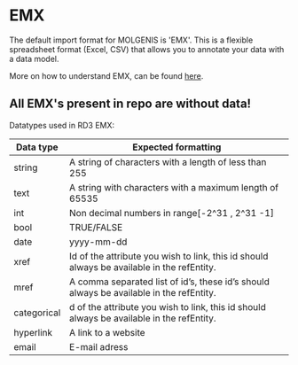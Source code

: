 # EMX #

The default import format for MOLGENIS is 'EMX'. This is a flexible spreadsheet format (Excel, CSV) that allows you to annotate your data with a data model.

More on how to understand EMX, can be found [here](https://molgenis.gitbooks.io/molgenis/content/guide-emx.html).

## All EMX's present in repo are without data! ##

Datatypes used in RD3 EMX:

| Data type | Expected formatting |
| ------------ | ------------------- |
| string | A string of characters with a length of less than 255 |
| text | A string with characters with a maximum length of 65535 |
| int | Non decimal numbers in range[-2^31 , 2^31 -1] | 
| bool | TRUE/FALSE |
| date | yyyy-mm-dd |
| xref | Id of the attribute you wish to link, this id should always be available in the refEntity. |
| mref | A comma separated list of id’s, these id’s should always be available in the refEntity. |
| categorical | d of the attribute you wish to link, this id should always be available in the refEntity. | 
| hyperlink | A link to a website | 
| email | E-mail adress |
